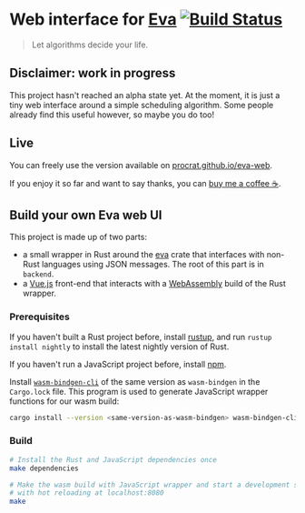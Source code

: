 # Web interface for [Eva](https://github.com/Procrat/eva)  [![Build Status](https://travis-ci.org/Procrat/eva-web.svg?branch=master)](https://travis-ci.org/Procrat/eva-web)

> Let algorithms decide your life.


## Disclaimer: work in progress

This project hasn't reached an alpha state yet. At the moment, it is just a tiny
web interface around a simple scheduling algorithm. Some people already find
this useful however, so maybe you do too!


## Live

You can freely use the version available on
[procrat.github.io/eva-web](https://procrat.github.io/eva-web).

If you enjoy it so far and want to say thanks, you can [buy me a coffee ☕](https://ko-fi.com/procrat).

## Build your own Eva web UI

This project is made up of two parts:
- a small wrapper in Rust around the [eva](https://github.com/Procrat/eva) crate
  that interfaces with non-Rust languages using JSON messages. The root of this
  part is in `backend`.
- a [Vue.js](https://vuejs.org/) front-end that interacts with a
  [WebAssembly](https://webassembly.org/) build of the Rust wrapper.

### Prerequisites

If you haven't built a Rust project before, install
[rustup](https://www.rustup.rs), and run `rustup install nightly` to install the
latest nightly version of Rust.

If you haven't run a JavaScript project before, install
[npm](https://www.npmjs.com/).

Install [`wasm-bindgen-cli`](https://github.com/rustwasm/wasm-bindgen) of the
same version as `wasm-bindgen` in the `Cargo.lock` file. This program is used to
generate JavaScript wrapper functions for our wasm build:
```bash
cargo install --version <same-version-as-wasm-bindgen> wasm-bindgen-cli
```

### Build

``` bash
# Install the Rust and JavaScript dependencies once
make dependencies

# Make the wasm build with JavaScript wrapper and start a development server
# with hot reloading at localhost:8080
make
```
